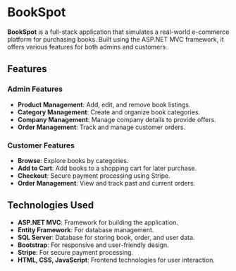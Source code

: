 # BookSpot

**BookSpot** is a full-stack application that simulates a real-world e-commerce platform for purchasing books. Built using the ASP.NET MVC framework, it offers various features for both admins and customers.

## Features

### Admin Features
- **Product Management**: Add, edit, and remove book listings.
- **Category Management**: Create and organize book categories.
- **Company Management**: Manage company details to provide offers.
- **Order Management**: Track and manage customer orders.

### Customer Features
- **Browse**: Explore books by categories.
- **Add to Cart**: Add books to a shopping cart for later purchase.
- **Checkout**: Secure payment processing using Stripe.
- **Order Management**: View and track past and current orders.

## Technologies Used
- **ASP.NET MVC**: Framework for building the application.
- **Entity Framework**: For database management.
- **SQL Server**: Database for storing book, order, and user data.
- **Bootstrap**: For responsive and user-friendly design.
- **Stripe**: For secure payment processing.
- **HTML, CSS, JavaScript**: Frontend technologies for user interaction.
